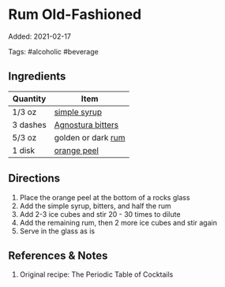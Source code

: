 # Rum Old-Fashioned

Added: 2021-02-17

Tags: #alcoholic #beverage

## Ingredients

| Quantity | Item                                                        |
| -------- | ----------------------------------------------------------- |
| 1/3 oz   | [simple syrup](simple-syrup.md)                             |
| 3 dashes | [Agnostura bitters](../_ingredients/agnostura%20bitters.md) |
| 5/3 oz   | golden or dark [rum](../_ingredients/rum.md)                |
| 1 disk   | [orange peel](../_ingredients/orange.md)                    |

## Directions

1. Place the orange peel at the bottom of a rocks glass
2. Add the simple syrup, bitters, and half the rum
3. Add 2-3 ice cubes and stir 20 - 30 times to dilute
4. Add the remaining rum, then 2 more ice cubes and stir again
5. Serve in the glass as is

## References & Notes

1. Original recipe: The Periodic Table of Cocktails
